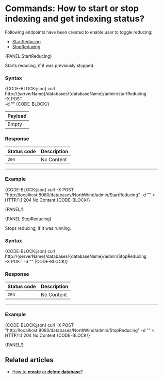 # Commands: How to start or stop indexing and get indexing status?

Following endpoints have been created to enable user to toggle reducing:   
- [StartReducing](../../../client-api/commands/how-to/start-stop-reducing#startreducing)   
- [StopReducing](../../../client-api/commands/how-to/start-stop-reducing#stopreducing)   

{PANEL:StartReducing}

Starts reducing, if it was previously stopped.

### Syntax

{CODE-BLOCK:json}
curl \
	http://{serverName}/databases/{databaseName}/admin/startReducing \
	-X POST \
    -d ""
{CODE-BLOCK/}

| Payload |
| ------- |
| Empty |

### Response

| Status code | Description |
| ----------- | - |
| `204` | No Content |

<hr />

### Example

{CODE-BLOCK:json}
curl -X POST "http://localhost:8080/databases/NorthWind/admin/StartReducing" -d ""
< HTTP/1.1 204 No Content
{CODE-BLOCK/}

{PANEL/}

{PANEL:StopReducing}

Stops reducing, if it was running.

### Syntax

{CODE-BLOCK:json}
curl \
	http://{serverName}/databases/{databaseName}/admin/StopReducing \
	-X POST 
    -d ""
{CODE-BLOCK/}

### Response

| Status code | Description |
| ----------- | - |
| `204` | No Content |

<hr />

### Example

{CODE-BLOCK:json}
curl -X POST "http://localhost:8080/databases/NorthWind/admin/StopReducing" -d ""
< HTTP/1.1 204 No Content
{CODE-BLOCK/}

{PANEL/}

## Related articles

- [How to **create** or **delete database**?](../../../client-api/commands/how-to/create-delete-database)   
